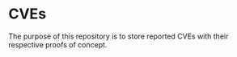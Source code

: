# CVEs
The purpose of this repository is to store reported CVEs with their respective proofs of concept.
